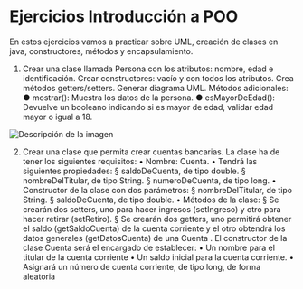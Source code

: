 # Ejercicios Introducción a POO

En estos ejercicios vamos a practicar sobre UML, creación de clases en java, constructores,
métodos y encapsulamiento.

1. Crear una clase llamada Persona con los atributos: nombre, edad e identificación.
Crear constructores: vacío y con todos los atributos.
Crea métodos getters/setters.
Generar diagrama UML.
Métodos adicionales:
● mostrar(): Muestra los datos de la persona.
● esMayorDeEdad(): Devuelve un booleano indicando si es mayor de edad,
validar edad mayor o igual a 18.

![Descripción de la imagen]([https://picsum.photos/800/600](https://viewer.diagrams.net/?tags=%7B%7D&highlight=0000ff&edit=_blank&layers=1&nav=1&title=Introducci%C3%B3n%20POO#R7Zhdb9owFIZ%2FDdJ2wRQnkLLLAl27jk5sdOu1SUxi4fikjvnqr99x4hACRaXVgBskJOzXx07OOY%2B%2F0vB6yfJW0TR%2BgJCJhuuEy4bXb7gucbwW%2FhllVSgt1wqR4qE1qoQRf2FlT6vOeMiymqEGEJqndTEAKVmgaxpVChZ1swmI%2BlNTGrEdYRRQsas%2B8VDHhdpxryr9jvEoLp9M%2FK9FS0JLY%2BtJFtMQFhuSd9PwegpAF6Vk2WPCBK%2BMy9P31ZMYTP3b%2B1%2FZM%2F3T%2FfH482%2BzGOzbe7qsXVBM6g8P%2Fdghd8%2Bj%2B2HTeZm5c65TNZe2izOnYmbjNWQqA0mty3pVxjFb8ERQibXuBKQe2RaCdSp4JLEc4OsxhcKcKc0xBde2QUOKahBzEQ7oCmbGiUzTYFrWujEo%2FoLDUmHHxGalLU2uX7MYmZ4oO6gqlqHNsIwM2ZIe6LJmOKCZtkIAQtA04%2BO1GwlVEZdd0BoSa7SIuWajlAbGZoETxLyITsqXtMFDb9lyi7Y3UkXW%2FODEY5AwrVbYz47StmmxU46UBC4qgL1yfsUb8LrEtxPHTppoPXQFBhYsG%2B%2FghOxw0nDRfUdCMlaoXGN5pBWXUcP1hcnoWGEp0usobaCE0dJ5ihVMWQ8EIDN9CQVbXIgtqcRLsIneC1eGScKnD3KbfqtSftvwGAmw70TkczjmYcikAQM01bSgwKQ8BS51Hr52F38Y5Z7zpd1o44v3sE6qOv6MudI9kOgL5XnGGSK2YAaz%2F0LP%2Flm7S4%2FFxfUPpOVYsLT2wMJCGhaomFBdqDgpFW33zFS091CBxwOp%2BQSTF3CQ9aXkgsgpEbnqnBkR9xVEthAQPE9tgUB5oCMfyn%2BCmRSsSvij4aHfJDtQeLtQeK8AIOiYiSFkXOcc91VhuwXGW7mvw81lzBTXR0w6cVqHZb1zpKR7e9YFexD99PmyDJx2GSDk3FvF1RtIlNtDefzEyNozRXHGyOtro%2FoGc8Hp1Dh5595WOntwSsDESeEKczl0nA8P%2F8D952h4kD2XW58mJgZynJk%2Flj3QFag%2Bu8EVxmxKxTUX8yZrvPjPM8jvvzSYRgpmMmwGBSHFxQdPB%2BYjR7eyXN%2BTc4sxgGBmzGJ89Kh4xOUufRY6vx766eX9dGK1%2BniYt218gvVu%2FgE%3D)https://viewer.diagrams.net/?tags=%7B%7D&highlight=0000ff&edit=_blank&layers=1&nav=1&title=Introducci%C3%B3n%20POO#R7Zhdb9owFIZ%2FDdJ2wRQnkLLLAl27jk5sdOu1SUxi4fikjvnqr99x4hACRaXVgBskJOzXx07OOY%2B%2F0vB6yfJW0TR%2BgJCJhuuEy4bXb7gucbwW%2FhllVSgt1wqR4qE1qoQRf2FlT6vOeMiymqEGEJqndTEAKVmgaxpVChZ1swmI%2BlNTGrEdYRRQsas%2B8VDHhdpxryr9jvEoLp9M%2FK9FS0JLY%2BtJFtMQFhuSd9PwegpAF6Vk2WPCBK%2BMy9P31ZMYTP3b%2B1%2FZM%2F3T%2FfH482%2BzGOzbe7qsXVBM6g8P%2Fdghd8%2Bj%2B2HTeZm5c65TNZe2izOnYmbjNWQqA0mty3pVxjFb8ERQibXuBKQe2RaCdSp4JLEc4OsxhcKcKc0xBde2QUOKahBzEQ7oCmbGiUzTYFrWujEo%2FoLDUmHHxGalLU2uX7MYmZ4oO6gqlqHNsIwM2ZIe6LJmOKCZtkIAQtA04%2BO1GwlVEZdd0BoSa7SIuWajlAbGZoETxLyITsqXtMFDb9lyi7Y3UkXW%2FODEY5AwrVbYz47StmmxU46UBC4qgL1yfsUb8LrEtxPHTppoPXQFBhYsG%2B%2FghOxw0nDRfUdCMlaoXGN5pBWXUcP1hcnoWGEp0usobaCE0dJ5ihVMWQ8EIDN9CQVbXIgtqcRLsIneC1eGScKnD3KbfqtSftvwGAmw70TkczjmYcikAQM01bSgwKQ8BS51Hr52F38Y5Z7zpd1o44v3sE6qOv6MudI9kOgL5XnGGSK2YAaz%2F0LP%2Flm7S4%2FFxfUPpOVYsLT2wMJCGhaomFBdqDgpFW33zFS091CBxwOp%2BQSTF3CQ9aXkgsgpEbnqnBkR9xVEthAQPE9tgUB5oCMfyn%2BCmRSsSvij4aHfJDtQeLtQeK8AIOiYiSFkXOcc91VhuwXGW7mvw81lzBTXR0w6cVqHZb1zpKR7e9YFexD99PmyDJx2GSDk3FvF1RtIlNtDefzEyNozRXHGyOtro%2FoGc8Hp1Dh5595WOntwSsDESeEKczl0nA8P%2F8D952h4kD2XW58mJgZynJk%2Flj3QFag%2Bu8EVxmxKxTUX8yZrvPjPM8jvvzSYRgpmMmwGBSHFxQdPB%2BYjR7eyXN%2BTc4sxgGBmzGJ89Kh4xOUufRY6vx766eX9dGK1%2BniYt218gvVu%2FgE%3D)

2. Crear una clase que permita crear cuentas bancarias. La clase ha de tener los siguientes
requisitos:
• Nombre: Cuenta.
• Tendrá las siguientes propiedades:
§ saldoDeCuenta, de tipo double.
§ nombreDelTitular, de tipo String.
§ numeroDeCuenta, de tipo long.
• Constructor de la clase con dos parámetros:
§ nombreDelTitular, de tipo String.
§ saldoDeCuenta, de tipo double.
• Métodos de la clase:
§ Se	crearán	dos	setters,	uno	para	hacer	ingresos	(setIngreso)	y	otro	para
hacer retirar	 (setRetiro).
§ Se	crearán	dos	getters,	uno	permitirá	obtener	el	saldo	(getSaldoCuenta)	de	la
cuenta	corriente	y	el	otro	obtendrá	los	datos	generales	(getDatosCuenta)	de
una Cuenta .
El constructor de la clase Cuenta será el encargado de establecer:
• Un nombre para el titular de la cuenta corriente
• Un saldo inicial para la cuenta corriente.
• Asignará un número de cuenta corriente, de tipo long, de forma aleatoria
